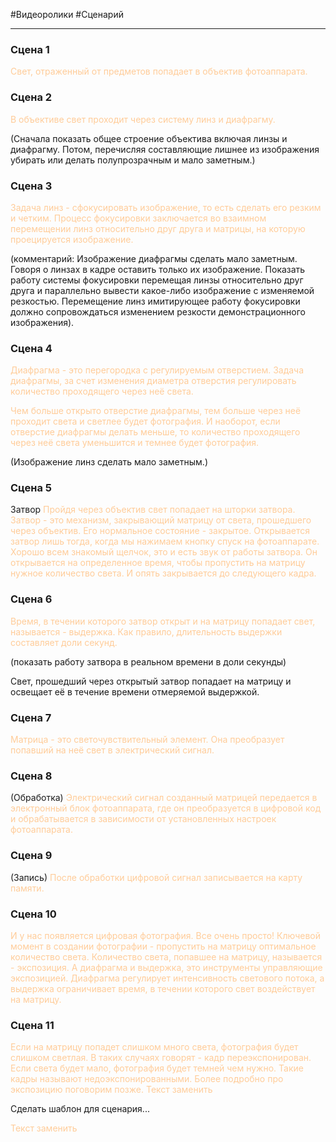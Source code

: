 #Видеоролики 
#Сценарий
___________
### Сцена 1
<span style='color:#ffcc99'>Свет, отраженный от предметов попадает в объектив фотоаппарата.</span>


### Сцена 2
<span style='color:#ffcc99'>В объективе свет проходит через систему линз и диафрагму.</span>

(Сначала показать общее строение объектива включая линзы и диафрагму. Потом, перечисляя составляющие лишнее из изображения убирать или делать полупрозрачным и мало заметным.)

### Сцена 3
<span style='color:#ffcc99'>Задача линз - сфокусировать изображение, то есть сделать его резким и четким. Процесс фокусировки заключается во взаимном перемещении линз относительно друг друга и матрицы, на которую проецируется изображение.</span>
 
(комментарий: Изображение диафрагмы сделать мало заметным. Говоря о линзах в кадре оставить только их изображение. Показать работу системы фокусировки перемещая линзы относительно друг друга и параллельно вывести какое-либо изображение с изменяемой резкостью. Перемещение линз имитирующее работу фокусировки должно сопровождаться изменением резкости демонстрационного изображения).

### Сцена 4
<span style='color:#ffcc99'>Диафрагма - это перегородка с регулируемым отверстием. Задача диафрагмы, за счет изменения диаметра отверстия регулировать количество проходящего через неё света. </span>

<span style='color:#ffcc99'>Чем больше открыто отверстие диафрагмы, тем больше через неё проходит света и светлее будет фотография. И наоборот, если отверстие диафрагмы делать меньше, то количество проходящего через неё света уменьшится и темнее будет фотография.</span>

(Изображение линз сделать мало заметным.)

### Сцена 5
Затвор
<span style='color:#ffcc99'>Пройдя через объектив свет попадает на шторки затвора. </span>
<span style='color:#ffcc99'>Затвор - это механизм, закрывающий матрицу от света, прошедшего через объектив.
Его нормальное состояние - закрытое. </span>
<span style='color:#ffcc99'>Открывается затвор лишь тогда, когда мы нажимаем кнопку спуск на фотоаппарате. Хорошо всем знакомый щелчок, это и есть звук от работы затвора.</span>
<span style='color:#ffcc99'>Он открывается на определенное время, чтобы пропустить на матрицу нужное количество света. И опять закрывается до следующего кадра.</span>

### Сцена 6
<span style='color:#ffcc99'>Время, в течении которого затвор открыт и на матрицу попадает свет, называется - выдержка. 
Как правило, длительность выдержки составляет доли секунд.</span>


(показать работу затвора в реальном времени в доли секунды)

Свет, прошедший через открытый затвор попадает на матрицу и освещает её в течение времени отмеряемой выдержкой.

### Сцена 7
<span style='color:#ffcc99'>Матрица - это светочувствительный элемент. </span>
<span style='color:#ffcc99'>Она преобразует попавший на неё свет в электрический сигнал.</span>

### Сцена 8 
(Обработка)
<span style='color:#ffcc99'>Электрический сигнал созданный матрицей передается в электронный блок фотоаппарата, где он преобразуется в цифровой код и обрабатывается в зависимости от установленных настроек фотоаппарата.</span>

### Сцена 9
(Запись)
<span style='color:#ffcc99'>После обработки цифровой сигнал записывается на карту памяти.</span>

### Сцена 10 
<span style='color:#ffcc99'>И у нас появляется цифровая фотография.</span>
<span style='color:#ffcc99'>Все очень просто!</span>
<span style='color:#ffcc99'>Ключевой момент в создании фотографии - пропустить на матрицу оптимальное количество света. </span>
<span style='color:#ffcc99'>Количество света, попавшее на матрицу, называется - экспозиция.</span>
<span style='color:#ffcc99'>А диафрагма и выдержка, это инструменты управляющие экспозицией. 
Диафрагма регулирует интенсивность светового потока, а выдержка ограничивает время, в течении которого свет воздействует на матрицу.</span>



### Сцена 11
<span style='color:#ffcc99'>Если на матрицу попадет слишком много света, фотография будет слишком светлая. В таких случаях говорят - кадр переэкспонирован.</span>
<span style='color:#ffcc99'>Если света будет мало, фотография будет темней чем нужно. Такие кадры называют недоэкспонированными.</span>
<span style='color:#ffcc99'>Более подробно про экспозицию поговорим позже.</span>
<span style='color:#ffcc99'>Текст заменить</span>


Сделать шаблон для сценария...

<span style='color:#ffcc99'>Текст заменить</span>


